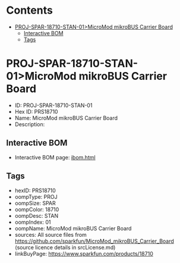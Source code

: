 



Contents
========

* [PROJ-SPAR-18710-STAN-01>MicroMod mikroBUS Carrier Board](#proj-spar-18710-stan-01micromod-mikrobus-carrier-board)
	* [Interactive BOM](#interactive-bom)
	* [Tags](#tags)

# PROJ-SPAR-18710-STAN-01>MicroMod mikroBUS Carrier Board

- ID: PROJ-SPAR-18710-STAN-01
- Hex ID: PRS18710
- Name: MicroMod mikroBUS Carrier Board
- Description: 

## Interactive BOM

- Interactive BOM page: [ibom.html](kicad/bom/ibom.html)

## Tags

- hexID: PRS18710
- oompType: PROJ
- oompSize: SPAR
- oompColor: 18710
- oompDesc: STAN
- oompIndex: 01
- oompName: MicroMod mikroBUS Carrier Board
- sources: All source files from https://github.com/sparkfun/MicroMod_mikroBUS_Carrier_Board (source licence details in srcLicense.md)
- linkBuyPage: https://www.sparkfun.com/products/18710
